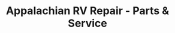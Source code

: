 ---
title: "Appalachian RV Repair - Parts & Service"
url: /marion/appalachian-rv-repair-parts-und-service/
shop: Allgemein
---